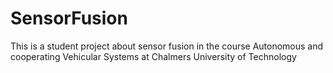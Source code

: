 # SensorFusion
This is a student project about sensor fusion in the course Autonomous and cooperating Vehicular Systems at Chalmers University of Technology
